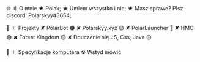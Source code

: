 🌐 〢 O mnie
★ Polak; 
★ Umiem wszystko i nic;
★ Masz sprawe? Pisz discord: Polarskyy#3654;

📨 〢 Projekty
✘ PolarBot 🟠
✘ Polarskyy.xyz 🟡
✘ PolarLauncher 🔴
✘ HMC 🟢
✘ Forest Kingdom 🟡
✘ Douczenie się JS, Css, Java 🟡

💾 〢 Specyfikacje komputera
☢ Wstyd mówić
